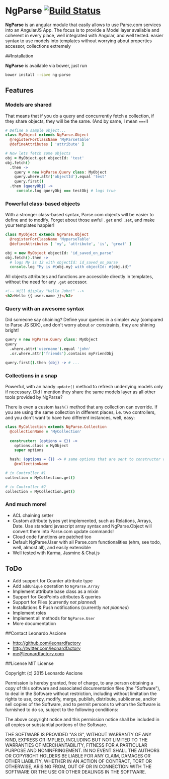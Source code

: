 # NgParse [![Build Status](https://travis-ci.org/leonardfactory/ng-parse.svg)](https://travis-ci.org/leonardfactory/ng-parse)
**NgParse** is an angular module that easily allows to use Parse.com services into an AngularJS App.
The focus is to provide a Model layer available and coherent in every place, well integrated with Angular, and well tested. easier syntax to use models into templates without worrying about properties accessor, collections extremely

##Installation

**NgParse** is available via bower, just run

```sh
bower install --save ng-parse
````

## Features
### Models are shared
That means that if you do a query and concurrently fetch a collection, if they share objects, they will be the same. (And by same, I mean `===`!)

```coffee
# Define a sample object...
class MyObject extends NgParse.Object
  @registerForClassName 'MyParseTable'
  @defineAttributes [ 'attribute' ]

# Now lets fetch some objects
obj = MyObject.get objectId: 'test'
obj.fetch()
  .then ->
    query = new NgParse.Query class: MyObject
    query.where.attr('objectId').equal 'test'
    query.first()
  .then (queryObj) ->
     console.log queryObj === testObj # logs true
```
### Powerful class-based objects
With a stronger class-based syntax, Parse.com objects will be easier to define and to modify. Forget about those awful `.get` and `.set`, and make your templates happier!

```coffee
class MyObject extends NgParse.Object
  @registerForClassName 'MyparseTable'
  @defineAttributes [ 'my', 'attribute', 'is', 'great' ]

obj = new MyObject objectId: 'id_saved_on_parse'
obj.fetch().then ->
  # logs My is 12 with objectId: id_saved_on_parse
  console.log "My is #{obj.my} with objectId: #{obj.id}" 
```

All objects attributes and functions are accessible directly in templates, without the need for any `.get` accessor.
```html
<!-- Will display "Hello John!" -->
<h2>Hello {{ user.name }}</h2>
```

### Query with an awesome syntax
Did someone say chaining? Define your queries in a simpler way (compared to Parse JS SDK), and don't worry about `or` constraints, they are shining bright!

```coffee
query = new NgParse.Query class: MyObject
query
  .where.attr('username').equal 'john'
  .or.where.attr('friends').contains myFriendObj

query.first().then (obj) -> # ...
```

### Collections in a snap

Powerful, with an handy `update()` method to refresh underlying models only if necessary. Did I mention they share the same models layer as all other tools provided by NgParse?

There is even a custom `hash()` method that any collection can override. If you are using the same collection in different places, i.e. two controllers, and you don't want to have two different instances, well, easy:

```coffee
class MyCollection extends NgParse.Collection
  @collectionName = 'MyCollection'
  
  constructor: (options = {}) ->
    options.class = MyObject
    super options

  hash: (options = {}) -> # same options that are sent to constructor will be available
    @collectionName

# in Controller #1
collection = MyCollection.get()

# in Controller #2
collection = MyCollection.get()
```

### And much more!

* ACL chaining setter
* Custom attribute types yet implemented, such as Relations, Arrays, Date. Use standard javascript array syntax and NgParse.Object will convert them into Parse.com update commands!
* Cloud code functions are patched too
* Default NgParse.User with all Parse.com functionalities (ehm, see todo, well, almost all), and easily extensible
* Well tested with Karma, Jasmine & Chai.js

## ToDo
* Add support for Counter attribute type
* Add `addUnique` operation to `NgParse.Array`
* Implement attribute base class as a mixin
* Support for GeoPoints attributes & queries
* Support for Files (currently *not planned*)
* Installations & Push notifications (currently *not planned*)
* Implement roles
* Implement all methods for `NgParse.User`
* More documentation

##Contact
Leonardo Ascione

* http://github.com/leonardfactory
* http://twitter.com/leonardfactory
* me@leonardfactory.com

##License
MIT License

Copyright (c) 2015 Leonardo Ascione

Permission is hereby granted, free of charge, to any person
obtaining a copy of this software and associated documentation
files (the "Software"), to deal in the Software without
restriction, including without limitation the rights to use,
copy, modify, merge, publish, distribute, sublicense, and/or sell
copies of the Software, and to permit persons to whom the
Software is furnished to do so, subject to the following
conditions:

The above copyright notice and this permission notice shall be
included in all copies or substantial portions of the Software.

THE SOFTWARE IS PROVIDED "AS IS", WITHOUT WARRANTY OF ANY KIND,
EXPRESS OR IMPLIED, INCLUDING BUT NOT LIMITED TO THE WARRANTIES
OF MERCHANTABILITY, FITNESS FOR A PARTICULAR PURPOSE AND
NONINFRINGEMENT. IN NO EVENT SHALL THE AUTHORS OR COPYRIGHT
HOLDERS BE LIABLE FOR ANY CLAIM, DAMAGES OR OTHER LIABILITY,
WHETHER IN AN ACTION OF CONTRACT, TORT OR OTHERWISE, ARISING
FROM, OUT OF OR IN CONNECTION WITH THE SOFTWARE OR THE USE OR
OTHER DEALINGS IN THE SOFTWARE.